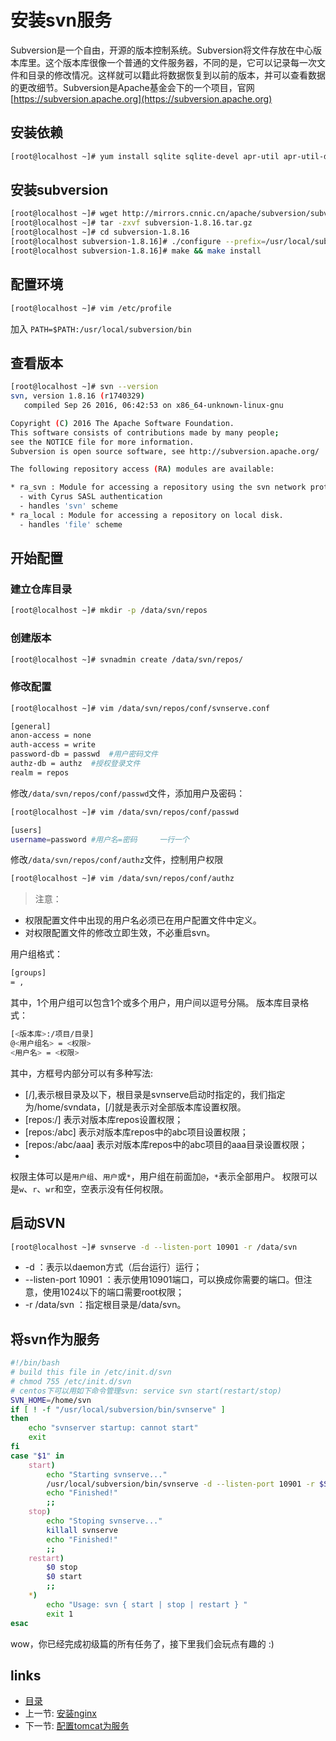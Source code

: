 # 安装svn服务

Subversion是一个自由，开源的版本控制系统。Subversion将文件存放在中心版本库里。这个版本库很像一个普通的文件服务器，不同的是，它可以记录每一次文件和目录的修改情况。这样就可以籍此将数据恢复到以前的版本，并可以查看数据的更改细节。Subversion是Apache基金会下的一个项目，官网 [https://subversion.apache.org](https://subversion.apache.org)

## 安装依赖

```bash
[root@localhost ~]# yum install sqlite sqlite-devel apr-util apr-util-devel -y
```

## 安装subversion

```bash
[root@localhost ~]# wget http://mirrors.cnnic.cn/apache/subversion/subversion-1.8.16.tar.gz
[root@localhost ~]# tar -zxvf subversion-1.8.16.tar.gz
[root@localhost ~]# cd subversion-1.8.16
[root@localhost subversion-1.8.16]# ./configure --prefix=/usr/local/subversion
[root@localhost subversion-1.8.16]# make && make install
```

## 配置环境

```bash
[root@localhost ~]# vim /etc/profile
```

加入 `PATH=$PATH:/usr/local/subversion/bin`

## 查看版本

```bash
[root@localhost ~]# svn --version
svn, version 1.8.16 (r1740329)
   compiled Sep 26 2016, 06:42:53 on x86_64-unknown-linux-gnu

Copyright (C) 2016 The Apache Software Foundation.
This software consists of contributions made by many people;
see the NOTICE file for more information.
Subversion is open source software, see http://subversion.apache.org/

The following repository access (RA) modules are available:

* ra_svn : Module for accessing a repository using the svn network protocol.
  - with Cyrus SASL authentication
  - handles 'svn' scheme
* ra_local : Module for accessing a repository on local disk.
  - handles 'file' scheme
```

## 开始配置

### 建立仓库目录

```bash
[root@localhost ~]# mkdir -p /data/svn/repos
```

### 创建版本

```bash
[root@localhost ~]# svnadmin create /data/svn/repos/
```

### 修改配置

```bash
[root@localhost ~]# vim /data/svn/repos/conf/svnserve.conf
```

```bash
[general]
anon-access = none
auth-access = write
password-db = passwd  #用户密码文件
authz-db = authz  #授权登录文件
realm = repos
```

修改`/data/svn/repos/conf/passwd`文件，添加用户及密码：

```bash
[root@localhost ~]# vim /data/svn/repos/conf/passwd

[users]
username=password #用户名=密码　　　一行一个
```

修改`/data/svn/repos/conf/authz`文件，控制用户权限

```bash
[root@localhost ~]# vim /data/svn/repos/conf/authz
```

> 注意：

* 权限配置文件中出现的用户名必须已在用户配置文件中定义。
* 对权限配置文件的修改立即生效，不必重启svn。

用户组格式：

```bash
[groups]
= ,
```

其中，1个用户组可以包含1个或多个用户，用户间以逗号分隔。
版本库目录格式：

```bash
[<版本库>:/项目/目录]
@<用户组名> = <权限>
<用户名> = <权限>
```

其中，方框号内部分可以有多种写法:

- [/],表示根目录及以下，根目录是svnserve启动时指定的，我们指定为/home/svndata，[/]就是表示对全部版本库设置权限。
- [repos:/] 表示对版本库repos设置权限；
- [repos:/abc] 表示对版本库repos中的abc项目设置权限；
- [repos:/abc/aaa] 表示对版本库repos中的abc项目的aaa目录设置权限；
- 
权限主体可以是`用户组`、`用户`或`*`，用户组在前面加`@`，`*`表示全部用户。
权限可以是`w`、`r`、`wr`和空，空表示没有任何权限。

## 启动SVN

```bash
[root@localhost ~]# svnserve -d --listen-port 10901 -r /data/svn
```

- -d ：表示以daemon方式（后台运行）运行；
- --listen-port 10901 ：表示使用10901端口，可以换成你需要的端口。但注意，使用1024以下的端口需要root权限；
- -r /data/svn ：指定根目录是/data/svn。

## 将svn作为服务

```bash
#!/bin/bash
# build this file in /etc/init.d/svn
# chmod 755 /etc/init.d/svn
# centos下可以用如下命令管理svn: service svn start(restart/stop)
SVN_HOME=/home/svn
if [ ! -f "/usr/local/subversion/bin/svnserve" ]
then
    echo "svnserver startup: cannot start"
    exit
fi
case "$1" in
    start)
        echo "Starting svnserve..."
        /usr/local/subversion/bin/svnserve -d --listen-port 10901 -r $SVN_HOME
        echo "Finished!"
        ;;
    stop)
        echo "Stoping svnserve..."
        killall svnserve
        echo "Finished!"
        ;;
    restart)
        $0 stop
        $0 start
        ;;
    *)
        echo "Usage: svn { start | stop | restart } "
        exit 1
esac
```

wow，你已经完成初级篇的所有任务了，接下里我们会玩点有趣的 :)

## links
   * [目录](<README.md>)
   * 上一节: [安装nginx](<install-nginx.md>)
   * 下一节: [配置tomcat为服务](<config-tomcat-service.md>)
